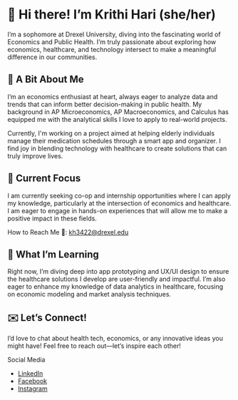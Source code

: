 # 🌼 Hi there! I’m Krithi Hari (she/her)

I’m a sophomore at Drexel University, diving into the fascinating world of Economics and Public Health. I’m truly passionate about exploring how economics, healthcare, and technology intersect to make a meaningful difference in our communities.

## 🌟 A Bit About Me
I’m an economics enthusiast at heart, always eager to analyze data and trends that can inform better decision-making in public health. My background in AP Microeconomics, AP Macroeconomics, and Calculus has equipped me with the analytical skills I love to apply to real-world projects.

Currently, I'm working on a project aimed at helping elderly individuals manage their medication schedules through a smart app and organizer. I find joy in blending technology with healthcare to create solutions that can truly improve lives.

## 🎯 Current Focus
I am currently seeking co-op and internship opportunities where I can apply my knowledge, particularly at the intersection of economics and healthcare. I am eager to engage in hands-on experiences that will allow me to make a positive impact in these fields.

How to Reach Me 📧: kh3422@drexel.edu

## 🌱 What I’m Learning
Right now, I’m diving deep into app prototyping and UX/UI design to ensure the healthcare solutions I develop are user-friendly and impactful. I’m also eager to enhance my knowledge of data analytics in healthcare, focusing on economic modeling and market analysis techniques.

## ✉️ Let’s Connect!
I’d love to chat about health tech, economics, or any innovative ideas you might have! Feel free to reach out—let’s inspire each other!

  Social Media 
  - [LinkedIn](https://www.linkedin.com/in/krithi-hari)
  - [Facebook](https://www.facebook.com/krithi.hari.37/)
  - [Instagram](https://www.instagram.com/_krithih/)



